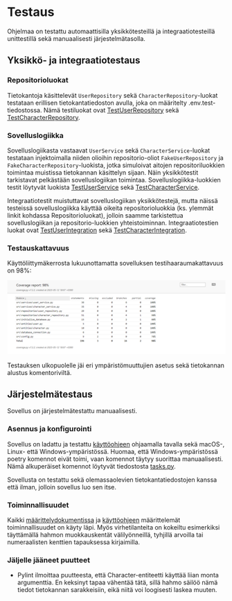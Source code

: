 # Testaus

Ohjelmaa on testattu automaattisilla yksikkötesteillä ja integraatiotesteillä unittestillä sekä manuaalisesti järjestelmätasolla.

## Yksikkö- ja integraatiotestaus

### Repositorioluokat

Tietokantoja käsittelevät `UserRepository` sekä `CharacterRepository`-luokat testataan erillisen tietokantatiedoston avulla, joka on määritelty .env.test-tiedostossa. Nämä testiluokat ovat [TestUserRepository](https://github.com/Regularmute/ot-harjoitustyo/blob/main/src/tests/repositories/user_repository_test.py) sekä [TestCharacterRepository](https://github.com/Regularmute/ot-harjoitustyo/blob/main/src/tests/repositories/character_repository_test.py).

### Sovelluslogiikka

Sovelluslogiikasta vastaavat `UserService` sekä `CharacterService`-luokat testataan injektoimalla niiden olioihin repositorio-oliot `FakeUserRepository` ja `FakeCharacterRepository`-luokista, jotka simuloivat aitojen repositoriluokkien toimintaa muistissa tietokannan käsittelyn sijaan. Näin yksikkötestit tarkistavat pelkästään sovelluslogiikan toimintaa. Sovelluslogiikka-luokkien testit löytyvät luokista [TestUserService](https://github.com/Regularmute/ot-harjoitustyo/blob/main/src/tests/services/user_service_test.py) sekä [TestCharacterService](https://github.com/Regularmute/ot-harjoitustyo/blob/main/src/tests/services/user_service_test.py).

Integraatiotestit muistuttavat sovelluslogiikan yksikkötestejä, mutta näissä testeissä sovelluslogiikka käyttää oikeita repositorioluokkia (ks. ylemmät linkit kohdassa Repositorioluokat), jolloin saamme tarkistettua sovelluslogiikan ja repositorio-luokkien yhteistoiminnan. Integraatiotestien luokat ovat [TestUserIntegration](https://github.com/Regularmute/ot-harjoitustyo/blob/main/src/tests/integration/user_integration_test.py) sekä [TestCharacterIntegration](https://github.com/Regularmute/ot-harjoitustyo/blob/main/src/tests/integration/character_integration_test.py).

### Testauskattavuus

Käyttöliittymäkerrosta lukuunottamatta sovelluksen testihaaraumakattavuus on 98%:

![](./kuvat/coveragereport1.PNG)

Testauksen ulkopuolelle jäi eri ympäristömuuttujien asetus sekä tietokannan alustus komentoriviltä.

## Järjestelmätestaus

Sovellus on järjestelmätestattu manuaalisesti.

### Asennus ja konfigurointi

Sovellus on ladattu ja testattu [käyttöohjeen](https://github.com/Regularmute/ot-harjoitustyo/blob/main/dokumentaatio/kayttoohje.md) ohjaamalla tavalla sekä macOS-, Linux- että Windows-ympäristössä. Huomaa, että Windows-ympäristössä poetry komennot eivät toimi, vaan komennot täytyy suorittaa manuaalisesti. Nämä alkuperäiset komennot löytyvät tiedostosta [tasks.py](https://github.com/Regularmute/ot-harjoitustyo/blob/main/tasks.py).

Sovellusta on testattu sekä olemassaolevien tietokantatiedostojen kanssa että ilman, jolloin sovellus luo sen itse.

### Toiminnallisuudet

Kaikki [määrittelydokumentissa](https://github.com/Regularmute/ot-harjoitustyo/blob/main/dokumentaatio/vaatimusmaarittely.md) ja [käyttöohjeen](https://github.com/Regularmute/ot-harjoitustyo/blob/main/dokumentaatio/kayttoohje.md) määrittelemät toiminnallisuudet on käyty läpi. Myös virhetilanteita on kokeiltu esimerkiksi täyttämällä hahmon muokkauskentät välilyönneillä, tyhjillä arvoilla tai numeraalisten kenttien tapauksessa kirjaimilla.

### Jäljelle jääneet puutteet

* Pylint ilmoittaa puutteesta, että Character-entiteetti käyttää liian monta argumenttia. En keksinyt tapaa vähentää tätä, sillä hahmo säilöö nämä tiedot tietokannan sarakkeisiin, eikä niitä voi loogisesti laskea muuten.
